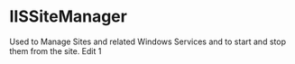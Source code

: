 # IISSiteManager
Used to Manage Sites and related Windows Services and to start and stop them from the site.
Edit 1
